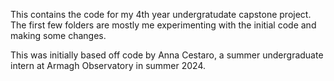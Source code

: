 This contains the code for my 4th year undergratudate capstone project. The first few folders are mostly me experimenting with the initial code and making some changes.

This was initially based off code by Anna Cestaro, a summer undergraduate intern at Armagh Observatory in summer 2024.
